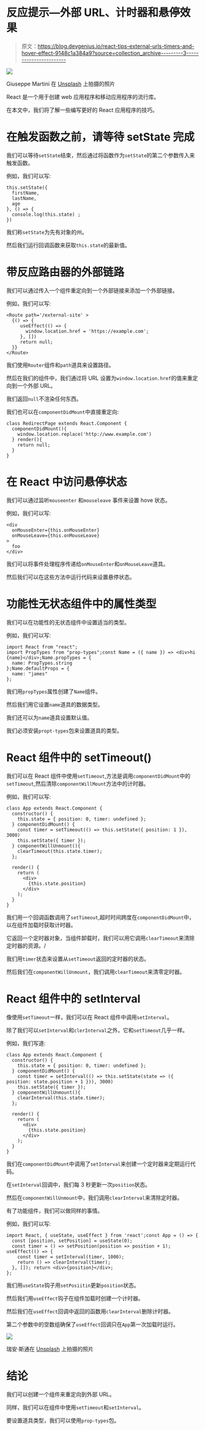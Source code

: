 # 反应提示—外部 URL、计时器和悬停效果

> 原文：<https://blog.devgenius.io/react-tips-external-urls-timers-and-hover-effect-9148c1a384a9?source=collection_archive---------3----------------------->

![](img/6a7ee8498a8bf2e9f8ad8ff53c6dc536.png)

Giuseppe Martini 在 [Unsplash](https://unsplash.com?utm_source=medium&utm_medium=referral) 上拍摄的照片

React 是一个用于创建 web 应用程序和移动应用程序的流行库。

在本文中，我们将了解一些编写更好的 React 应用程序的技巧。

# 在触发函数之前，请等待 setState 完成

我们可以等待`setState`结束，然后通过将函数作为`setState`的第二个参数传入来触发函数。

例如，我们可以写:

```
this.setState({
  firstName,
  lastName,
  age
}, () => { 
  console.log(this.state) ;
})
```

我们称`setState`为先有对象的州。

然后我们运行回调函数来获取`this.state`的最新值。

# 带反应路由器的外部链路

我们可以通过传入一个组件重定向到一个外部链接来添加一个外部链接。

例如，我们可以写:

```
<Route path='/external-site' >
  {() => { 
     useEffect(() => {
       window.location.href = 'https://example.com'; 
     }, [])
     return null;
  }}
</Route>
```

我们使用`Router`组件和`path`道具来设置路径。

然后在我们的组件中，我们通过将 URL 设置为`window.location.href`的值来重定向到一个外部 URL。

我们返回`null`不渲染任何东西。

我们也可以在`componentDidMount`中直接重定向:

```
class RedirectPage extends React.Component {
  componentDidMount(){
    window.location.replace('http://www.example.com')
  } render(){
    return null;
  }
}
```

# 在 React 中访问悬停状态

我们可以通过监听`mouseenter` 和`mouseleave` 事件来设置 hove 状态。

例如，我们可以写:

```
<div
  onMouseEnter={this.onMouseEnter}
  onMouseLeave={this.onMouseLeave}
>
  foo
</div>
```

我们可以将事件处理程序传递给`onMouseEnter`和`onMouseLeave`道具。

然后我们可以在这些方法中运行代码来设置悬停状态。

# 功能性无状态组件中的属性类型

我们可以在功能性的无状态组件中设置适当的类型。

例如，我们可以写:

```
import React from "react";
import PropTypes from "prop-types";const Name = ({ name }) => <div>hi {name}</div>;Name.propTypes = {
  name: PropTypes.string
};Name.defaultProps = {
  name: "james"
};
```

我们用`propTypes`属性创建了`Name`组件。

然后我们用它设置`name`道具的数据类型。

我们还可以为`name`道具设置默认值。

我们必须安装`propt-types`包来设置道具的类型。

# React 组件中的 setTimeout()

我们可以在 React 组件中使用`setTimeout`,方法是调用`componentDidMount`中的`setTimeout`,然后清除`componentWillMount`方法中的计时器。

例如，我们可以写:

```
class App extends React.Component {
  constructor() {
    this.state = { position: 0, timer: undefined };    
  } componentDidMount() {
    const timer = setTimeout(() => this.setState({ position: 1 }), 3000)
    this.setState({ timer });
  } componentWillUnmount(){
    clearTimeout(this.state.timer);
  };

  render() {
    return (
      <div>
        {this.state.position}
      </div>
    ); 
  }
}
```

我们用一个回调函数调用了`setTimeout`,超时时间跨度在`componentDidMount`中，以在组件加载时获取计时器。

它返回一个定时器对象，当组件卸载时，我们可以用它调用`clearTimeout`来清除定时器的资源。/

我们用`timer`状态来设置从`setTimeout`返回的定时器的状态。

然后我们在`componentWillUnmount`，我们调用`clearTimeout`来清零定时器。

# React 组件中的 setInterval

像使用`setTimeout`一样，我们可以在 React 组件中调用`setInterval`。

除了我们可以`setInterval`和`clerInterval`之外，它和`setTimeout`几乎一样。

例如，我们写道:

```
class App extends React.Component {
  constructor() {
    this.state = { position: 0, timer: undefined };    
  } componentDidMount() {
    const timer = setInterval(() => this.setState(state => ({ position: state.position + 1 })), 3000)
    this.setState({ timer });
  } componentWillUnmount(){
    clearInterval(this.state.timer);
  };

  render() {
    return (
      <div>
        {this.state.position}
      </div>
    ); 
  }
}
```

我们在`componentDidMount`中调用了`setInterval`来创建一个定时器来定期运行代码。

在`setInterval`回调中，我们每 3 秒更新一次`position`状态。

然后在`componentWillUnmount`中，我们调用`clearInterval`来清除定时器。

有了功能组件，我们可以做同样的事情。

例如，我们可以写:

```
import React, { useState, useEffect } from 'react';const App = () => {
  const [position, setPosition] = useState(0);
  const timer = () => setPosition(position => position + 1); useEffect(() => {
    const timer = setInterval(timer, 1000);
    return () => clearInterval(timer);
  }, []); return <div>{position}</div>;
};
```

我们用`useState`钩子用`setPosiitin`更新`position`状态。

然后我们用`useEffect`钩子在组件加载时创建一个计时器。

然后我们在`useEffect`回调中返回的函数用`clearInterval`删除计时器。

第二个参数中的空数组确保了`useEffect`回调只在`App`第一次加载时运行。

![](img/be19ac045d18b676cf55054a77c6430d.png)

瑞安·斯通在 [Unsplash](https://unsplash.com?utm_source=medium&utm_medium=referral) 上拍摄的照片

# 结论

我们可以创建一个组件来重定向到外部 URL。

同样，我们可以在组件中使用`setTimeout`和`setInterval`。

要设置道具类型，我们可以使用`prop-types`包。